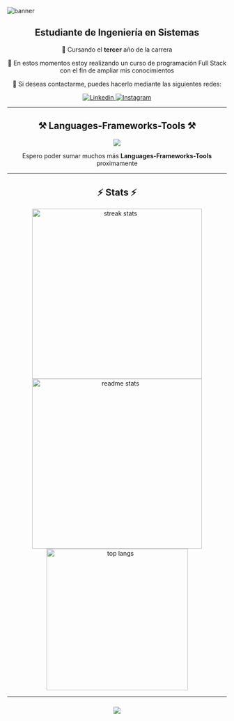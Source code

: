 ![banner](https://github.com/Edgardo-Del-Real/EdgardoDelReal/assets/135071931/1420ec21-e7d8-4e98-bce6-f53cbcd8fd3f)
<div align="center">
  <h2>Estudiante de Ingeniería en Sistemas</h2>
  <p>
   🚀 Cursando el <b>tercer</b> año de la carrera
  </p>
</div>

<div align="center">
  <p>🌱 En estos momentos estoy realizando un curso de programación Full Stack con el fin de ampliar mis conocimientos</p>
  <p>📝 Si deseas contactarme, puedes hacerlo mediante las siguientes redes:</p>
</div>

<div align="center">
  <a href="https://www.linkedin.com/in/edgardo-del-real-27b24a27a/">
   <img alt="Linkedin" title="Connect on Linkedin" src="https://img.shields.io/badge/LinkedIn-0077B5?style=for-the-badge&logo=linkedin&logoColor=white"/>
  </a>
  <a href="https://www.instagram.com/edgardelreal1/">
    <img alt="Instagram" title "Follow on Instagram" src="https://img.shields.io/badge/-Instagram-E4405F?style=for-the-badge&logo=instagram&logoColor=white"/>
  </a>
</div>

<hr/>

<h2 align="center">⚒️ Languages-Frameworks-Tools ⚒️</h2>

<div align="center">
  <img src="https://skillicons.dev/icons?i=html,css,cs,github,git" /><br>
  <p>Espero poder sumar muchos más <b>Languages-Frameworks-Tools</b> proximamente </p>
</div>

<hr/>

<h2 align="center">⚡ Stats ⚡</h2>

<div align="center">
  <img width=390 src="https://streak-stats.demolab.com/?user=edgardo-del-real&count_private=true&theme=react&border_radius=10" alt="streak stats"/>
  <img width=390 src="https://github-readme-stats.vercel.app/api?username=edgardo-del-real&count_private=true&show_icons=true&theme=react&rank_icon=github&border_radius=10" alt="readme stats" />
  <br/>
  <img width=325 align="center" src="https://github-readme-stats.vercel.app/api/top-langs/?username=edgardo-del-real&hide=HTML&langs_count=8&layout=compact&theme=react&border_radius=10&size_weight=0.5&count_weight=0.5&exclude_repo=github-readme-stats" alt="top langs" />
</div>

<hr/>

<h3 align="center">
  <img src="https://readme-typing-svg.herokuapp.com/?font=Righteous&size=25&center=true&vCenter=true&width=500&height=70&duration=4000&lines=Thanks+for+visiting!+✌️;+Shoot+me+a+message+on+Linkedin!;I'm+always+down+to+collab+:)">
</h3>
